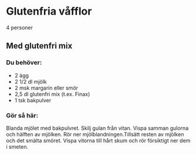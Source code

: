 # Glutenfria våfflor

4 personer

## Med glutenfri mix

### Du behöver:
* 2 ägg
* 2 1/2 dl mjölk
* 2 msk margarin eller smör
* 2,5 dl glutenfri mix (t.ex. Finax)
* 1 tsk bakpulver

### Gör så här:
Blanda mjölet med bakpulvret. Skilj gulan från vitan. Vispa samman gulorna och hälften av mjölken. Rör ner mjölblandningen.Tillsätt resten av mjölken och det smälta smöret. Vispa vitorna till hårt skum och rör försiktigt ner dem i smeten.